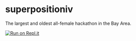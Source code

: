 # superpositioniv

The largest and oldest all-female hackathon in the Bay Area.

[![Run on Repl.it](https://repl.it/badge/github/Superpositionfc/website4.0)](https://repl.it/github/Superpositionfc/website4.0)
